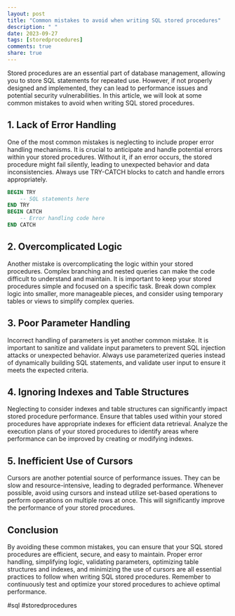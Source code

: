 ```yaml
---
layout: post
title: "Common mistakes to avoid when writing SQL stored procedures"
description: " "
date: 2023-09-27
tags: [storedprocedures]
comments: true
share: true
---
```


Stored procedures are an essential part of database management, allowing you to store SQL statements for repeated use. However, if not properly designed and implemented, they can lead to performance issues and potential security vulnerabilities. In this article, we will look at some common mistakes to avoid when writing SQL stored procedures.

## 1. Lack of Error Handling

One of the most common mistakes is neglecting to include proper error handling mechanisms. It is crucial to anticipate and handle potential errors within your stored procedures. Without it, if an error occurs, the stored procedure might fail silently, leading to unexpected behavior and data inconsistencies. Always use TRY-CATCH blocks to catch and handle errors appropriately.

```sql
BEGIN TRY
    -- SQL statements here
END TRY
BEGIN CATCH
    -- Error handling code here
END CATCH
```

## 2. Overcomplicated Logic

Another mistake is overcomplicating the logic within your stored procedures. Complex branching and nested queries can make the code difficult to understand and maintain. It is important to keep your stored procedures simple and focused on a specific task. Break down complex logic into smaller, more manageable pieces, and consider using temporary tables or views to simplify complex queries.

## 3. Poor Parameter Handling

Incorrect handling of parameters is yet another common mistake. It is important to sanitize and validate input parameters to prevent SQL injection attacks or unexpected behavior. Always use parameterized queries instead of dynamically building SQL statements, and validate user input to ensure it meets the expected criteria.

## 4. Ignoring Indexes and Table Structures

Neglecting to consider indexes and table structures can significantly impact stored procedure performance. Ensure that tables used within your stored procedures have appropriate indexes for efficient data retrieval. Analyze the execution plans of your stored procedures to identify areas where performance can be improved by creating or modifying indexes.

## 5. Inefficient Use of Cursors

Cursors are another potential source of performance issues. They can be slow and resource-intensive, leading to degraded performance. Whenever possible, avoid using cursors and instead utilize set-based operations to perform operations on multiple rows at once. This will significantly improve the performance of your stored procedures.

## Conclusion

By avoiding these common mistakes, you can ensure that your SQL stored procedures are efficient, secure, and easy to maintain. Proper error handling, simplifying logic, validating parameters, optimizing table structures and indexes, and minimizing the use of cursors are all essential practices to follow when writing SQL stored procedures. Remember to continuously test and optimize your stored procedures to achieve optimal performance.

#sql #storedprocedures